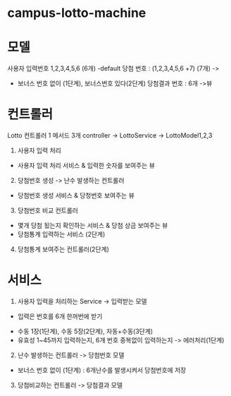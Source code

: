 # campus-lotto-machine

# 모델
사용자 입력번호  1,2,3,4,5,6 (6개) -default
당첨 번호 : (1,2,3,4,5,6 +7) (7개) ->
- 보너스 번호 없이 (1단계), 보너스번호 있다(2단계)
당첨결과 번호 : 6개 ->뷰

# 컨트롤러
 Lotto 컨트롤러 1 메서드 3개
controller -> LottoService -> LottoModel1,2,3
1. 사용자 입력 처리
- 사용자 입력 처리 서비스 & 입력한 숫자를 보여주는 뷰
2. 당첨번호 생성 -> 난수 발생하는 컨트롤러
- 당첨번호 생성 서비스 & 당청번호 보여주는 뷰
3. 당첨번호 비교 컨트롤러
- 몇개 당첨 됬는지 확인하는 서비스 & 당첨 상금 보여주는 뷰
- 당첨통계 입력하는 서비스 (2단계)
4. 당첨통계 보여주는 컨트롤러(2단계)

# 서비스
1. 사용자 입력을 처리하는 Service -> 입력받는 모델
* 입력은 번호를 6개 한꺼번에 받기
- 수동 1장(1단계), 수동 5장(2단계), 자동+수동(3단계)
- 유효성 1~45까지 입력하는지, 6개 번호 중복없이 입력하는지  -> 에러처리(1단계)
2. 난수 발생하는 컨트롤러 -> 당첨번호 모델
- 보너스 번호 없이 (1단계) : 6개난수를 발생시켜서 당첨번호에 저장
3. 당첨비교하는 컨트롤러 -> 당첨결과 모델
